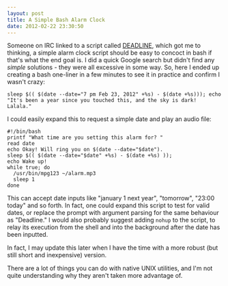 ```yaml
---
layout: post
title: A Simple Bash Alarm Clock
date: 2012-02-22 23:30:50
---
```

Someone on IRC linked to a script called [DEADLINE][], which got me to thinking, 
a simple alarm clock script should be easy to concoct in bash if that's what 
the end goal is. I did a quick Google search but didn't find any *simple* 
solutions - they were all excessive in some way. So, here I ended up creating a 
bash one-liner in a few minutes to see it in practice and confirm I wasn't crazy:

    sleep $(( $(date --date="7 pm Feb 23, 2012" +%s) - $(date +%s))); echo "It's been a year since you touched this, and the sky is dark! Lalala."

I could easily expand this to request a simple date and play an audio file:

    #!/bin/bash
    printf "What time are you setting this alarm for? "
    read date
    echo Okay! Will ring you on $(date --date="$date").
    sleep $(( $(date --date="$date" +%s) - $(date +%s) ));
    echo Wake up!
    while true; do
      /usr/bin/mpg123 ~/alarm.mp3
      sleep 1
    done

This can accept date inputs like "january 1 next year", "tomorrow", "23:00 today" 
and so forth. In fact, one could expand this script to test for valid dates, or 
replace the prompt with argument parsing for the same behaviour as "Deadline." 
I would also probably suggest adding `nohup` to the script, to relay its execution
from the shell and into the background after the date has been inputted.

In fact, I may update this later when I have the time with a more robust (but still 
short and inexpensive) version.

There are a lot of things you can do with native UNIX utilities, and I'm not quite 
understanding why they aren't taken more advantage of.

[DEADLINE]: http://www.dettus.net/deadline/
